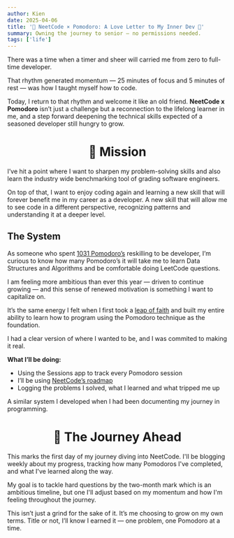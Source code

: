 ```yaml
---
author: Kien
date: 2025-04-06
title: '🍅 NeetCode × Pomodoro: A Love Letter to My Inner Dev 💌'
summary: Owning the journey to senior — no permissions needed.
tags: ['life']
---
```


There was a time when a timer and sheer will carried me from zero to full-time developer.

That rhythm generated momentum — 25 minutes of focus and 5 minutes of rest — was how I taught myself how to code.

Today, I return to that rhythm and welcome it like an old friend. **NeetCode x Pomodoro** isn’t just a challenge but a reconnection to the lifelong learner in me, and a step forward deepening the technical skills expected of a seasoned developer still hungry to grow.

# <center> 🚀 Mission </center>

I’ve hit a point where I want to sharpen my problem-solving skills and also learn the industry wide benchmarking tool of grading software engineers.

On top of that, I want to enjoy coding again and learning a new skill that will forever benefit me in my career as a developer. A new skill that will allow me to see code in a different perspective, recognizing patterns and understanding it at a deeper level.

## The System

As someone who spent [1031 Pomodoro’s](/blog/year-journey-summary) reskilling to be developer, I’m curious to know how many Pomodoro’s it will take me to learn Data Structures and Algorithms and be comfortable doing LeetCode questions.

I am feeling more ambitious than ever this year — driven to continue growing — and this sense of renewed motivation is something I want to capitalize on.

It’s the same energy I felt when I first took a [leap of faith](/blog/the-jump) and built my entire ability to learn how to program using the Pomodoro technique as the foundation.

I had a clear version of where I wanted to be, and I was commited to making it real.

**What I’ll be doing:**

- Using the Sessions app to track every Pomodoro session
- I’ll be using [NeetCode’s roadmap](https://neetcode.io/roadmap)
- Logging the problems I solved, what I learned and what tripped me up

A similar system I developed when I had been documenting my journey in programming.

# <center> 🧗 The Journey Ahead </center>

This marks the first day of my journey diving into NeetCode. I'll be blogging weekly about my progress, tracking how many Pomodoros I've completed, and what I've learned along the way.

My goal is to tackle hard questions by the two-month mark which is an ambitious timeline, but one I'll adjust based on my momentum and how I'm feeling throughout the journey.

This isn’t just a grind for the sake of it. It’s me choosing to grow on my own terms. Title or not, I’ll know I earned it — one problem, one Pomodoro at a time.
